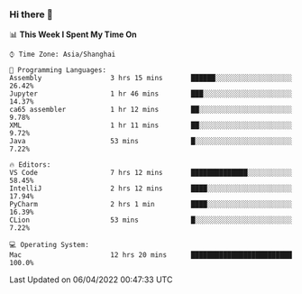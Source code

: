 ### Hi there 👋


<!--START_SECTION:waka-->
📊 **This Week I Spent My Time On** 

```text
⌚︎ Time Zone: Asia/Shanghai

💬 Programming Languages: 
Assembly                 3 hrs 15 mins       ██████░░░░░░░░░░░░░░░░░░░   26.42% 
Jupyter                  1 hr 46 mins        ███░░░░░░░░░░░░░░░░░░░░░░   14.37% 
ca65 assembler           1 hr 12 mins        ██░░░░░░░░░░░░░░░░░░░░░░░   9.78% 
XML                      1 hr 11 mins        ██░░░░░░░░░░░░░░░░░░░░░░░   9.72% 
Java                     53 mins             █░░░░░░░░░░░░░░░░░░░░░░░░   7.22%

🔥 Editors: 
VS Code                  7 hrs 12 mins       ██████████████░░░░░░░░░░░   58.45% 
IntelliJ                 2 hrs 12 mins       ████░░░░░░░░░░░░░░░░░░░░░   17.94% 
PyCharm                  2 hrs 1 min         ████░░░░░░░░░░░░░░░░░░░░░   16.39% 
CLion                    53 mins             █░░░░░░░░░░░░░░░░░░░░░░░░   7.22%

💻 Operating System: 
Mac                      12 hrs 20 mins      █████████████████████████   100.0%

```


 Last Updated on 06/04/2022 00:47:33 UTC
<!--END_SECTION:waka-->

<!--
**SillyPasty/SillyPasty** is a ✨ _special_ ✨ repository because its `README.md` (this file) appears on your GitHub profile.

Here are some ideas to get you started:

- 🔭 I’m currently working on ...
- 🌱 I’m currently learning ...
- 👯 I’m looking to collaborate on ...
- 🤔 I’m looking for help with ...
- 💬 Ask me about ...
- 📫 How to reach me: ...
- 😄 Pronouns: ...
- ⚡ Fun fact: ...
-->


